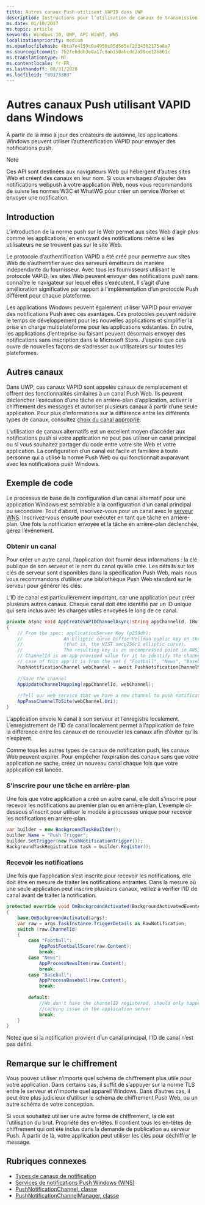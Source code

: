 ```yaml
---
title: Autres canaux Push utilisant VAPID dans UWP
description: Instructions pour l’utilisation de canaux de transmission alternatifs avec le protocole VAPID à partir d’une application Windows
ms.date: 01/10/2017
ms.topic: article
keywords: Windows 10, UWP, API WinRT, WNS
localizationpriority: medium
ms.openlocfilehash: 4bca7e4159c0a4950c95d5d5ef2f34362175a8a7
ms.sourcegitcommit: 7b2febddb3e8a17c9ab158abcdd2a59ce126661c
ms.translationtype: MT
ms.contentlocale: fr-FR
ms.lasthandoff: 08/31/2020
ms.locfileid: "89173303"
---
```

# <a name="alternate-push-channels-using-vapid-in-windows"></a>Autres canaux Push utilisant VAPID dans Windows 
À partir de la mise à jour des créateurs de automne, les applications Windows peuvent utiliser l’authentification VAPID pour envoyer des notifications push.  

> [!NOTE]
> Ces API sont destinées aux navigateurs Web qui hébergent d’autres sites Web et créent des canaux en leur nom.  Si vous envisagez d’ajouter des notifications webpush à votre application Web, nous vous recommandons de suivre les normes W3C et WhatWG pour créer un service Worker et envoyer une notification.

## <a name="introduction"></a>Introduction
L’introduction de la norme push sur le Web permet aux sites Web d’agir plus comme les applications, en envoyant des notifications même si les utilisateurs ne se trouvent pas sur le site Web.

Le protocole d’authentification VAPID a été créé pour permettre aux sites Web de s’authentifier avec des serveurs émetteurs de manière indépendante du fournisseur. Avec tous les fournisseurs utilisant le protocole VAPID, les sites Web peuvent envoyer des notifications push sans connaître le navigateur sur lequel elles s’exécutent. Il s’agit d’une amélioration significative par rapport à l’implémentation d’un protocole Push différent pour chaque plateforme. 

Les applications Windows peuvent également utiliser VAPID pour envoyer des notifications Push avec ces avantages. Ces protocoles peuvent réduire le temps de développement pour les nouvelles applications et simplifier la prise en charge multiplateforme pour les applications existantes. En outre, les applications d’entreprise ou faisant peuvent désormais envoyer des notifications sans inscription dans le Microsoft Store. J’espère que cela ouvre de nouvelles façons de s’adresser aux utilisateurs sur toutes les plateformes.  

## <a name="alternate-channels"></a>Autres canaux 
Dans UWP, ces canaux VAPID sont appelés canaux de remplacement et offrent des fonctionnalités similaires à un canal Push Web. Ils peuvent déclencher l’exécution d’une tâche en arrière-plan d’application, activer le chiffrement des messages et autoriser plusieurs canaux à partir d’une seule application. Pour plus d’informations sur la différence entre les différents types de canaux, consultez [choix du canal approprié](channel-types.md).

L’utilisation de canaux alternatifs est un excellent moyen d’accéder aux notifications push si votre application ne peut pas utiliser un canal principal ou si vous souhaitez partager du code entre votre site Web et votre application. La configuration d’un canal est facile et familière à toute personne qui a utilisé la norme Push Web ou qui fonctionnait auparavant avec les notifications push Windows.

## <a name="code-example"></a>Exemple de code

Le processus de base de la configuration d’un canal alternatif pour une application Windows est semblable à la configuration d’un canal principal ou secondaire. Tout d’abord, inscrivez-vous pour un canal avec le [serveur WNS](windows-push-notification-services--wns--overview.md). Inscrivez-vous ensuite pour exécuter en tant que tâche en arrière-plan. Une fois la notification envoyée et la tâche en arrière-plan déclenchée, gérez l’événement.  

### <a name="get-a-channel"></a>Obtenir un canal 
Pour créer un autre canal, l’application doit fournir deux informations : la clé publique de son serveur et le nom du canal qu’elle crée. Les détails sur les clés de serveur sont disponibles dans la spécification Push Web, mais nous vous recommandons d’utiliser une bibliothèque Push Web standard sur le serveur pour générer les clés.  

L’ID de canal est particulièrement important, car une application peut créer plusieurs autres canaux. Chaque canal doit être identifié par un ID unique qui sera inclus avec les charges utiles envoyées le long de ce canal.  

```csharp
private async void AppCreateVAPIDChannelAsync(string appChannelId, IBuffer applicationServerKey) 
{ 
    // From the spec: applicationServer Key (p256dh):  
    //               An Elliptic curve Diffie–Hellman public key on the P-256 curve 
    //               (that is, the NIST secp256r1 elliptic curve).   
    //               The resulting key is an uncompressed point in ANSI X9.62 format             
    // ChannelId is an app provided value for it to identify the channel later.  
    // case of this app it is from the set { "Football", "News", "Baseball" } 
    PushNotificationChannel webChannel = await PushNotificationChannelManager.GetDefault().CreateRawPushNotificationChannelWithAlternateKeyForApplicationAsync(applicationServerKey, appChannelId); 
 
    //Save the channel  
    AppUpdateChannelMapping(appChannelId, webChannel); 
             
    //Tell our web service that we have a new channel to push notifications to 
    AppPassChannelToSite(webChannel.Uri); 
} 
```
L’application envoie le canal à son serveur et l’enregistre localement. L’enregistrement de l’ID de canal localement permet à l’application de faire la différence entre les canaux et de renouveler les canaux afin d’éviter qu’ils n’expirent.

Comme tous les autres types de canaux de notification push, les canaux Web peuvent expirer. Pour empêcher l’expiration des canaux sans que votre application ne sache, créez un nouveau canal chaque fois que votre application est lancée.    

### <a name="register-for-a-background-task"></a>S’inscrire pour une tâche en arrière-plan 

Une fois que votre application a créé un autre canal, elle doit s’inscrire pour recevoir les notifications au premier plan ou en arrière-plan. L’exemple ci-dessous s’inscrit pour utiliser le modèle à processus unique pour recevoir les notifications en arrière-plan.  

```csharp
var builder = new BackgroundTaskBuilder(); 
builder.Name = "Push Trigger"; 
builder.SetTrigger(new PushNotificationTrigger()); 
BackgroundTaskRegistration task = builder.Register(); 
```
### <a name="receive-the-notifications"></a>Recevoir les notifications 

Une fois que l’application s’est inscrite pour recevoir les notifications, elle doit être en mesure de traiter les notifications entrantes. Dans la mesure où une seule application peut inscrire plusieurs canaux, veillez à vérifier l’ID de canal avant de traiter la notification.  

```csharp
protected override void OnBackgroundActivated(BackgroundActivatedEventArgs args) 
{ 
    base.OnBackgroundActivated(args); 
    var raw = args.TaskInstance.TriggerDetails as RawNotification; 
    switch (raw.ChannelId) 
    { 
        case "Football": 
            AppPostFootballScore(raw.Content); 
            break; 
        case "News": 
            AppProcessNewsItem(raw.Content); 
            break; 
        case "Baseball": 
            AppProcessBaseball(raw.Content); 
            break; 
 
        default: 
            //We don't have the channelID registered, should only happen in the case of a 
            //caching issue on the application server 
            break; 
    }                           
} 
```

Notez que si la notification provient d’un canal principal, l’ID de canal n’est pas défini.  

## <a name="note-on-encryption"></a>Remarque sur le chiffrement 

Vous pouvez utiliser n’importe quel schéma de chiffrement plus utile pour votre application. Dans certains cas, il suffit de s’appuyer sur la norme TLS entre le serveur et n’importe quel appareil Windows. Dans d’autres cas, il peut être plus judicieux d’utiliser le schéma de chiffrement Push Web, ou un autre schéma de votre conception.  

Si vous souhaitez utiliser une autre forme de chiffrement, la clé est l’utilisation du brut. Propriété des en-têtes. Il contient tous les en-têtes de chiffrement qui ont été inclus dans la demande de publication au serveur Push. À partir de là, votre application peut utiliser les clés pour déchiffrer le message.  

## <a name="related-topics"></a>Rubriques connexes
- [Types de canaux de notification](channel-types.md)
- [Services de notifications Push Windows (WNS)](windows-push-notification-services--wns--overview.md)
- [PushNotificationChannel, classe](/uwp/api/windows.networking.pushnotifications.pushnotificationchannel)
- [PushNotificationChannelManager, classe](/uwp/api/windows.networking.pushnotifications.pushnotificationchannelmanager)